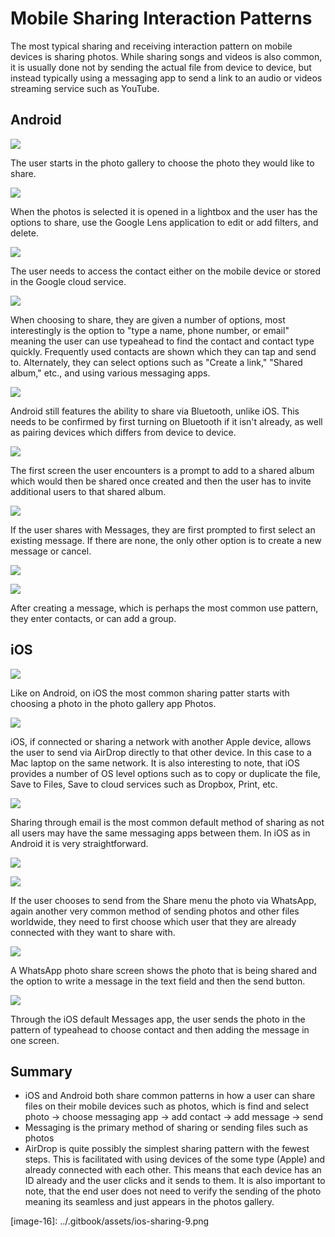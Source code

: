 # Mobile Sharing Interaction Patterns

The most typical sharing and receiving interaction pattern on mobile devices is sharing photos. While sharing songs and videos is also common, it is usually done not by sending the actual file from device to device, but instead typically using a messaging app to send a link to an audio or videos streaming service such as YouTube.

## Android

![](../.gitbook/assets/android-sharing-2.png)

The user starts in the photo gallery to choose the photo they would like to share.

![](../.gitbook/assets/android-sharing-3.png)

When the photos is selected it is opened in a lightbox and the user has the options to share, use the Google Lens application to edit or add filters, and delete.

![](../.gitbook/assets/android-sharing-4.png)

The user needs to access the contact either on the mobile device or stored in the Google cloud service.

![](../.gitbook/assets/android-sharing-5.png)

When choosing to share, they are given a number of options, most interestingly is the option to "type a name, phone number, or email" meaning the user can use typeahead to find the contact and contact type quickly. Frequently used contacts are shown which they can tap and send to. Alternately, they can select options such as "Create a link," "Shared album," etc., and using various messaging apps.

![](../.gitbook/assets/android-sharing-7.png)

Android still features the ability to share via Bluetooth, unlike iOS. This needs to be confirmed by first turning on Bluetooth if it isn't already, as well as pairing devices which differs from device to device.

![](../.gitbook/assets/android-sharing-8.png)

The first screen the user encounters is a prompt to add to a shared album which would then be shared once created and then the user has to invite additional users to that shared album.

![](../.gitbook/assets/android-sharing-9.png)

If the user shares with Messages, they are first prompted to first select an existing message. If there are none, the only other option is to create a new message or cancel.

![](../.gitbook/assets/android-sharing-10.png)

![](../.gitbook/assets/android-sharing-11.png)

After creating a message, which is perhaps the most common use pattern, they enter contacts, or can add a group.

## iOS

![](../.gitbook/assets/ios-sharing-1.png)

Like on Android, on iOS the most common sharing patter starts with choosing a photo in the photo gallery app Photos.

![](../.gitbook/assets/ios-sharing-3.png)

iOS, if connected or sharing a network with another Apple device, allows the user to send via AirDrop directly to that other device. In this case to a Mac laptop on the same network. It is also interesting to note, that iOS provides a number of OS level options such as to copy or duplicate the file, Save to Files, Save to cloud services such as Dropbox, Print, etc.

![](../.gitbook/assets/ios-sharing-5.png)

Sharing through email is the most common default method of sharing as not all users may have the same messaging apps between them. In iOS as in Android it is very straightforward.

![](../.gitbook/assets/ios-sharing-3.png)

![](../.gitbook/assets/ios-sharing-7.png)

If the user chooses to send from the Share menu the photo via WhatsApp, again another very common method of sending photos and other files worldwide, they need to first choose which user that they are already connected with they want to share with.

![](../.gitbook/assets/ios-sharing-8.png)

A WhatsApp photo share screen shows the photo that is being shared and the option to write a message in the text field and then the send button.

![](../.gitbook/assets/ios-sharing-9.png)

Through the iOS default Messages app, the user sends the photo in the pattern of typeahead to choose contact and then adding the message in one screen.

## Summary

* iOS and Android both share common patterns in how a user can share files on their mobile devices such as photos, which is find and select photo -&gt; choose messaging app -&gt; add contact -&gt; add message -&gt; send
* Messaging is the primary method of sharing or sending files such as photos
* AirDrop is quite possibly the simplest sharing pattern with the fewest steps. This is facilitated with using devices of the some type \(Apple\) and already connected with each other. This means that each device has an ID already and the user clicks and it sends to them. It is also important to note, that the end user does not need to verify the sending of the photo meaning its seamless and just appears in the photos gallery.

\[image-16\]: ../.gitbook/assets/ios-sharing-9.png

